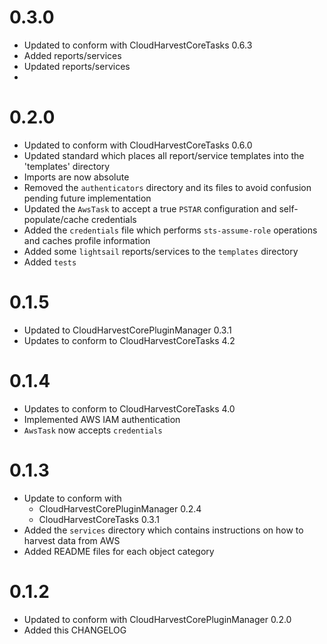 # 0.3.0
- Updated to conform with CloudHarvestCoreTasks 0.6.3
- Added reports/services
- Updated reports/services
- 

# 0.2.0
- Updated to conform with CloudHarvestCoreTasks 0.6.0
- Updated standard which places all report/service templates into the 'templates' directory
- Imports are now absolute
- Removed the `authenticators` directory and its files to avoid confusion pending future implementation
- Updated the `AwsTask` to accept a true `PSTAR` configuration and self-populate/cache credentials
- Added the `credentials` file which performs `sts-assume-role` operations and caches profile information
- Added some `lightsail` reports/services to the `templates` directory
- Added `tests`

# 0.1.5
- Updated to CloudHarvestCorePluginManager 0.3.1
- Updates to conform to CloudHarvestCoreTasks 4.2

# 0.1.4
- Updates to conform to CloudHarvestCoreTasks 4.0
- Implemented AWS IAM authentication
- `AwsTask` now accepts `credentials`

# 0.1.3
- Update to conform with 
  - CloudHarvestCorePluginManager 0.2.4
  - CloudHarvestCoreTasks 0.3.1
- Added the `services` directory which contains instructions on how to harvest data from AWS
- Added README files for each object category

# 0.1.2
- Updated to conform with CloudHarvestCorePluginManager 0.2.0
- Added this CHANGELOG
